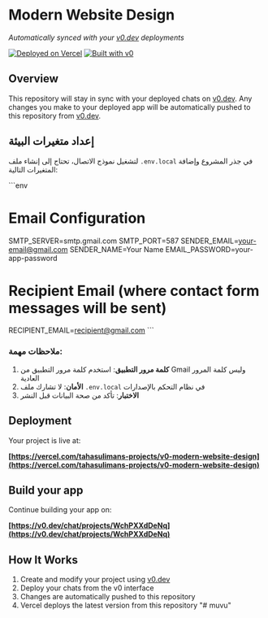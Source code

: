 # Modern Website Design

*Automatically synced with your [v0.dev](https://v0.dev) deployments*

[![Deployed on Vercel](https://img.shields.io/badge/Deployed%20on-Vercel-black?style=for-the-badge&logo=vercel)](https://vercel.com/tahasulimans-projects/v0-modern-website-design)
[![Built with v0](https://img.shields.io/badge/Built%20with-v0.dev-black?style=for-the-badge)](https://v0.dev/chat/projects/WchPXXdDeNq)

## Overview

This repository will stay in sync with your deployed chats on [v0.dev](https://v0.dev).
Any changes you make to your deployed app will be automatically pushed to this repository from [v0.dev](https://v0.dev).

## إعداد متغيرات البيئة

لتشغيل نموذج الاتصال، تحتاج إلى إنشاء ملف `.env.local` في جذر المشروع وإضافة المتغيرات التالية:

\`\`\`env
# Email Configuration
SMTP_SERVER=smtp.gmail.com
SMTP_PORT=587
SENDER_EMAIL=your-email@gmail.com
SENDER_NAME=Your Name
EMAIL_PASSWORD=your-app-password

# Recipient Email (where contact form messages will be sent)
RECIPIENT_EMAIL=recipient@gmail.com
\`\`\`

### ملاحظات مهمة:

1. **كلمة مرور التطبيق**: استخدم كلمة مرور التطبيق من Gmail وليس كلمة المرور العادية
2. **الأمان**: لا تشارك ملف `.env.local` في نظام التحكم بالإصدارات
3. **الاختبار**: تأكد من صحة البيانات قبل النشر

## Deployment

Your project is live at:

**[https://vercel.com/tahasulimans-projects/v0-modern-website-design](https://vercel.com/tahasulimans-projects/v0-modern-website-design)**

## Build your app

Continue building your app on:

**[https://v0.dev/chat/projects/WchPXXdDeNq](https://v0.dev/chat/projects/WchPXXdDeNq)**

## How It Works

1. Create and modify your project using [v0.dev](https://v0.dev)
2. Deploy your chats from the v0 interface
3. Changes are automatically pushed to this repository
4. Vercel deploys the latest version from this repository
"# muvu" 
